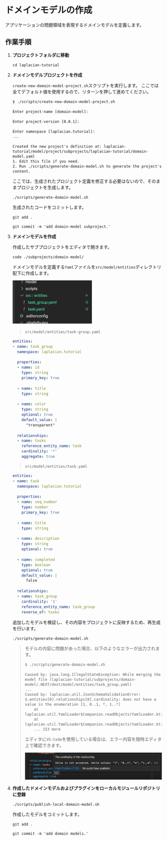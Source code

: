 # ドメインモデルの作成

アプリケーションの問題領域を表現するドメインモデルを定義します。

## 作業手順

1. **プロジェクトフォルダに移動**

    ```console
    cd laplacian-tutorial
    ```

2. **ドメインモデルプロジェクトを作成**

    `create-new-domain-model-project.sh`スクリプトを実行します。
    ここでは全てデフォルト値を使用するので、リターンを押して進めてください。

    ```console
    $ ./scripts/create-new-domain-model-project.sh

    Enter project-name [domain-model]:

    Enter project-version [0.0.1]:

    Enter namespace [laplacian.tutorial]:
    ...

    Created the new project's definition at: laplacian-tutorial/model/project/subprojects/laplacian-tutorial/domain-model.yaml
    1. Edit this file if you need.
    2. Run ./scripts/generate-domain-model.sh to generate the project's content.
    ```

    ここでは、生成されたプロジェクト定義を修正する必要はないので、そのままプロジェクトを生成します。

    ```console
    ./scripts/generate-domain-model.sh
    ```

    生成されたコードをコミットします。

    ```console
    git add .
    ```

    ```console
    git commit -m 'add domain-model subproject.'
    ```

3. **ドメインモデルを作成**

    作成したサブプロジェクトをエディタで開きます。

    ```console
    code ./subprojects/domain-model/
    ```

    ドメインモデルを定義する`Yaml`ファイルを`src/model/entities`ディレクトリ配下に作成します。

    ![src-dir-explorer](./images/src-dir-explorer.png)

    > `src/model/entities/task-group.yaml`

    ```yaml
    entities:
    - name: task_group
      namespace: laplacian.tutorial

      properties:
      - name: id
        type: string
        primary_key: true

      - name: title
        type: string

      - name: color
        type: string
        optional: true
        default_value: |
          "transparent"

      relationships:
      - name: tasks
        reference_entity_name: task
        cardinality: '*'
        aggregate: true
    ```

    > `src/model/entities/task.yaml`

    ```yaml
    entities:
    - name: task
      namespace: laplacian.tutorial

      properties:
      - name: seq_number
        type: number
        primary_key: true

      - name: title
        type: string

      - name: description
        type: string
        optional: true

      - name: completed
        type: boolean
        optional: true
        default_value: |
          false

      relationships:
      - name: task_group
        cardinality: '1'
        reference_entity_name: task_group
        reverse_of: tasks
    ```

    追加したモデルを検証し、その内容をプロジェクトに反映するため、再生成を行います。

    ```console
    ./scripts/generate-domain-model.sh
    ```

    > モデルの内容に問題があった場合、以下のようなエラーが出力されます。
    >
    > ```console
    > $ ./scripts/generate-domain-model.sh
    >
    > Caused by: java.lang.IllegalStateException: While merging the model file (laplacian-tutorial/subprojects/domain-model/.NEXT/dest/model/entities/task_group.yaml)
    > ...
    > Caused by: laplacian.util.JsonSchemaValidationError: $.entities[0].relationships[0].cardinality: does not have a value in the enumeration [1, 0..1, *, 1..*]
    >     at laplacian.util.YamlLoader$Companion.readObjects(YamlLoader.kt:57)
    >     at laplacian.util.YamlLoader$Companion.readObjects(YamlLoader.kt:36)
    >     ... 153 more
    > ```
    >
    > エディタに`VS-Code`を使用している場合は、エラー内容を随時エディタ上で確認できます。
    >
    > ![model validation error](./images/model-validation-error.png)

4. **作成したドメインモデルおよびプラグインをローカルモジュールリポジトリに登録**

    ```console
    ./scripts/publish-local-domain-model.sh
    ```

    作成したモデルをコミットします。

    ```console
    git add .
    ```

    ```console
    git commit -m 'add domain models.'
    ```
